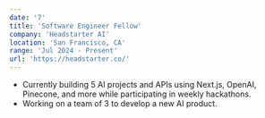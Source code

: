 ```yaml
---
date: '7'
title: 'Software Engineer Fellow'
company: 'Headstarter AI'
location: 'San Francisco, CA'
range: 'Jul 2024 - Present'
url: 'https://headstarter.co/'
---
```


- Currently building 5 AI projects and APIs using Next.js, OpenAI, Pinecone, and more while participating in weekly hackathons.
- Working on a team of 3 to develop a new AI product.
